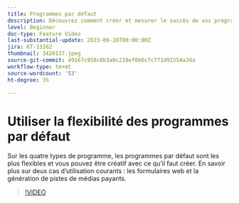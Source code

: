 ```yaml
---
title: Programmes par défaut
description: Découvrez comment créer et mesurer le succès de vos programmes par défaut.
level: Beginner
doc-type: Feature Video
last-substantial-update: 2023-06-28T00:00:00Z
jira: KT-13262
thumbnail: 3420137.jpeg
source-git-commit: 49167c958c8b3a0c218ef0b6cfc771d91554a34a
workflow-type: tm+mt
source-wordcount: '53'
ht-degree: 3%

---
```



# Utiliser la flexibilité des programmes par défaut


Sur les quatre types de programme, les programmes par défaut sont les plus flexibles et vous pouvez être créatif avec ce qu’il faut créer.
En savoir plus sur deux cas d’utilisation courants : les formulaires web et la génération de pistes de médias payants.

>[!VIDEO](https://video.tv.adobe.com/v/3420137?learn=on)
